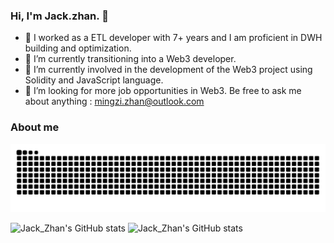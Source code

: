 ### Hi, I'm Jack.zhan. 👋

- 🔭 I worked as a ETL developer with 7+ years and I am proficient in DWH building and optimization.
- 🌱 I’m currently transitioning into a Web3 developer. 
- 🤔 I’m currently involved in the development of the Web3 project using Solidity and JavaScript language.
- 💬 I’m looking for more job opportunities in Web3. Be free to ask me about anything : mingzi.zhan@outlook.com

### About me

<picture>
  <source media="(prefers-color-scheme: dark)" srcset="https://raw.githubusercontent.com/ZhanMingzi/ZhanMingzi/output/github-contribution-grid-snake-dark.svg">
  <source media="(prefers-color-scheme: light)" srcset="https://raw.githubusercontent.com/ZhanMingzi/ZhanMingzi/output/github-contribution-grid-snake.svg">
  <img alt="github contribution grid snake animation" src="https://raw.githubusercontent.com/ZhanMingzi/ZhanMingzi/output/github-contribution-grid-snake.svg">
</picture>

![Jack_Zhan's GitHub stats](https://github-readme-stats.vercel.app/api?username=ZhanMingzi&count_private=true&show_icons=true&theme=transparent&hide_border=true)
![Jack_Zhan's GitHub stats](https://github-readme-stats.vercel.app/api/top-langs/?username=ZhanMingzi&show_icons=true&theme=ambient_transparent&hide_border=true)










